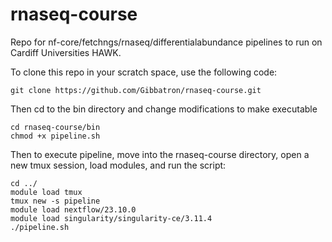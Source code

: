 # rnaseq-course
Repo for nf-core/fetchngs/rnaseq/differentialabundance pipelines to run on Cardiff Universities HAWK.


To clone this repo in your scratch space, use the following code:

```
git clone https://github.com/Gibbatron/rnaseq-course.git
```

Then cd to the bin directory and change modifications to make executable
```
cd rnaseq-course/bin
chmod +x pipeline.sh
```

Then to execute pipeline, move into the rnaseq-course directory, open a new tmux session, load modules, and run the script:
```
cd ../
module load tmux
tmux new -s pipeline
module load nextflow/23.10.0
module load singularity/singularity-ce/3.11.4
./pipeline.sh
```